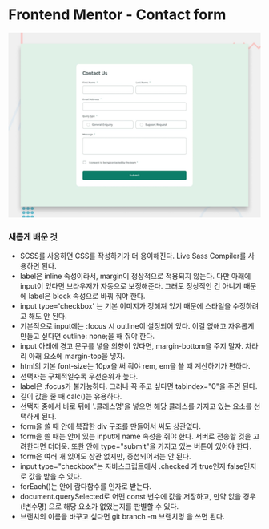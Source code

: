 # Frontend Mentor - Contact form

![Design preview for the Contact form coding challenge](./design/desktop-preview.jpg)

### 새롭게 배운 것
- SCSS를 사용하면 CSS를 작성하기가 더 용이해진다. Live Sass Compiler를 사용하면 된다.
- label은 inline 속성이라서, margin이 정상적으로 적용되지 않는다. 다만 아래에 input이 있다면 브라우저가 자동으로 보정해준다. 그래도 정상적인 건 아니기 때문에 label은 block 속성으로 바꿔 줘야 한다.
- input type='checkbox' 는 기본 이미지가 정해져 있기 때문에 스타일을 수정하려고 해도 안 된다.
- 기본적으로 input에는 :focus 시 outline이 설정되어 있다. 이걸 없애고 자유롭게 만들고 싶다면 outline: none;을 해 줘야 한다.
- input 아래에 경고 문구를 넣을 의향이 있다면, margin-bottom을 주지 말자. 차라리 아래 요소에 margin-top을 넣자.
- html의 기본 font-size는 10px을 써 줘야 rem, em을 쓸 때 계산하기가 편하다.
- 선택자는 구체적일수록 우선순위가 높다.
- label은 :focus가 불가능하다. 그러나 꼭 주고 싶다면 tabindex="0"을 주면 된다.
- 길이 값을 줄 때 calc()는 유용하다.
- 선택자 중에서 바로 뒤에 '.클래스명'을 넣으면 해당 클래스를 가지고 있는 요소를 선택하게 된다.
- form을 쓸 때 안에 복잡한 div 구조를 만들어서 써도 상관없다.
- form을 쓸 때는 안에 있는 input에 name 속성을 줘야 한다. 서버로 전송할 것을 고려한다면 더더욱. 또한 안에 type="submit"을 가지고 있는 버튼이 있어야 한다.
- form은 여러 개 있어도 상관 없지만, 중첩되어서는 안 된다.
- input type="checkbox"는 자바스크립트에서 .checked 가 true인지 false인지로 값을 받을 수 있다.
- forEach()는 안에 람다함수를 인자로 받는다.
- document.querySelected로 어떤 const 변수에 값을 저장하고, 만약 없을 경우 (!변수명) 으로 해당 요소가 없었는지를 판별할 수 있다.
- 브랜치의 이름을 바꾸고 싶다면 git branch -m 브랜치명 을 쓰면 된다.